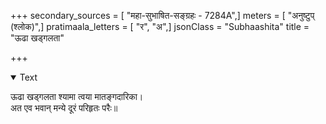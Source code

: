 +++
secondary_sources = [ "महा-सुभाषित-सङ्ग्रहः - 7284A",]
meters = [ "अनुष्टुप् (श्लोक)",]
pratimaala_letters = [ "र", "अ",]
jsonClass = "Subhaashita"
title = "ऊढा खड्गलता"

+++

<details open><summary>Text</summary>

ऊढा खड्गलता श्यामा त्वया मातङ्गदारिका।  
अत एव भवान् मन्ये दूरं परिहृतः परैः॥
</details>
